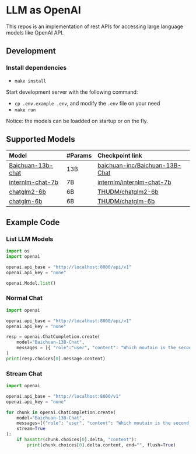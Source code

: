 # LLM as OpenAI

This repos is an implementation of rest APIs for accessing large language models like OpenAI API.

## Development

### Install dependencies
 - `make install`

Start development server with the following command:
 - `cp .env.example .env`, and modify the `.env` file on your need
 - `make run`

Notice: the models can be loadded on startup or on the fly.

## Supported Models

| Model | #Params | Checkpoint link |
|:------|:--------|:---------------|
|[Baichuan-13b-chat](https://github.com/baichuan-inc/Baichuan-13B) | 13B | [baichuan-inc/Baichuan-13B-Chat](https://huggingface.co/baichuan-inc/Baichuan-13B-Chat)|
| [internlm-chat-7b](https://github.com/InternLM/InternLM)  |   7B    | [internlm/internlm-chat-7b](https://huggingface.co/internlm/internlm-chat-7b) |
| [chatglm2-6b](https://github.com/THUDM/ChatGLM2-6B) |  6B  |                        [THUDM/chatglm2-6b](https://huggingface.co/THUDM/chatglm2-6b) |
| [chatglm-6b](https://github.com/THUDM/ChatGLM-6B) |  6B  | [THUDM/chatglm-6b](https://huggingface.co/THUDM/chatglm-6b) |

## Example Code

### List LLM Models
``` python
import os
import openai

openai.api_base = "http://localhost:8000/api/v1"
openai.api_key = "none"

openai.Model.list()
```

### Normal Chat
``` python
import openai

openai.api_base = "http://localhost:8000/api/v1"
openai.api_key = "none"

resp = openai.ChatCompletion.create(
    model="Baichuan-13B-Chat",
    messages = [{ "role":"user", "content": "Which moutain is the second highest one in the world?" }]
)
print(resp.choices[0].message.content)
```

### Stream Chat

``` python
import openai

openai.api_base = "http://localhost:8000/v1"
openai.api_key = "none"

for chunk in openai.ChatCompletion.create(
    model="Baichuan-13B-Chat",
    messages=[{"role": "user", "content": "Which moutain is the second highest one in the world?"}],
    stream=True
):
    if hasattr(chunk.choices[0].delta, "content"):
        print(chunk.choices[0].delta.content, end="", flush=True)
```